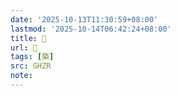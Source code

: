 ```yaml
---
date: '2025-10-13T11:30:59+08:00'
lastmod: '2025-10-14T06:42:24+08:00'
title: 󰧴
url: 󰧴
tags: [築]
src: GHZR
note:
---
```


